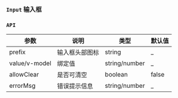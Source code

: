 ### `Input` 输入框

<ClientOnly>
<template>
  <ShowComponent label="基础">
    <template #component-body>
      <ShowComponentItem>
        <smile-input 
          v-model="inputValue1" 
          placeholder="输入内容"
         >
        </smile-input>
      </ShowComponentItem>
    </template>
  <template #component-code>

  ```vue
  <smile-input 
    v-model="inputValue1" 
    placeholder="输入内容"
   >
  </smile-input>
  ```
  </template>
  </ShowComponent>
  <ShowComponent label="可清空">
     <template #component-body>
       <ShowComponentItem>
         <smile-input 
          v-model="inputValue2" 
          allowClear 
          placeholder="输入内容"
         >
         </smile-input>
       </ShowComponentItem>
     </template>
   <template #component-code>
 
   ```vue
   <smile-input 
     v-model="inputValue2" 
     allowClear 
     placeholder="输入内容"
   >
   </smile-input>
   ```
   </template>
  </ShowComponent>
  <ShowComponent label="带icon">
     <template #component-body>
       <ShowComponentItem>
         <smile-input
           class="username"
           prefix="user"
           v-model="username"
           placeholder="Please input username"
         >
         </smile-input>
         <smile-input
           class="password"
           prefix="password"
           v-model="password"
           type="password"
           placeholder="Please input password"
         >
         </smile-input>
       </ShowComponentItem>
     </template>
   <template #component-code>
 
   ```vue
   <smile-input
     class="username"
     prefix="user"
     v-model="username"
     placeholder="Please input username"
   >
   </smile-input>
   <smile-input
     class="password"
     prefix="password"
     v-model="password"
     type="password"
     placeholder="Please input password"
   >
   </smile-input>
   ```
   </template>
  </ShowComponent>
    <ShowComponent label="错误提示">
     <template #component-body>
       <ShowComponentItem>
         <smile-input
           prefix="user"
           v-model="username1"
           error-msg="用户名输入错误"
           placeholder="Please input username"
         >
         </smile-input>
       </ShowComponentItem>
     </template>
   <template #component-code>
 
   ```vue
   <smile-input
     class="username"
     prefix="user"
     v-model="username1"
     error-msg="用户名输入错误"
     placeholder="Please input username"
   >
   </smile-input>
   ```
   </template>
  </ShowComponent>
</template>
</ClientOnly>

<script>
export default {
  data() {
    return {
      inputValue1: '',
      inputValue2: '',
      username: '',
      username1: '错误的用户名',
      password: ''
    }
  },
  mounted() {
    
  },
  methods: {

  }
};
</script>
<style lang="scss" scoped>
.smile-input.password {
  display: block;
  margin-top: 10px;
}
</style>
### `API`
|    参数      | 说明 | 类型 | 默认值 |
| ----------   | ---  | ---- | ------ | 
| prefix | 输入框头部图标 |string| _ |
| value/v-model | 绑定值 | string/number | _ |
| allowClear | 是否可清空  | boolean | false |
| errorMsg   | 错误提示信息  | string/number | _ |

